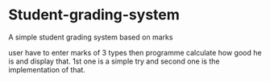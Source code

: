 # Student-grading-system
A simple student grading system based on marks

user have to enter marks of 3 types then programme calculate how good he is and display that.
1st one is a simple try and second one is the implementation of that.
